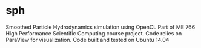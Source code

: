 # sph
Smoothed Particle Hydrodynamics simulation using OpenCL
Part of ME 766 High Performance Scientific Computing course project.
Code relies on ParaView for visualization.
Code built and tested on Ubuntu 14.04
